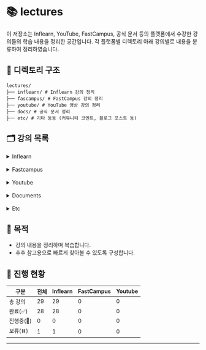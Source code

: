 # 📚 lectures

이 저장소는 Inflearn, YouTube, FastCampus, 공식 문서 등의 플랫폼에서 수강한 강의들의 학습 내용을 정리한 공간입니다. 각 플랫폼별 디렉토리 아래 강의별로 내용을 분류하여 정리하였습니다.

## 📁 디렉토리 구조

```plaintext
lectures/
├── inflearn/ # Inflearn 강의 정리
├── fascampus/ # FastCampus 강의 정리
├── youtube/ # YouTube 영상 강의 정리
├── docs/ # 공식 문서 정리
├── etc/ # 기타 등등 (커뮤니티 코멘트, 블로그 포스트 등)
```

## 🗂️ 강의 목록

<details>
<summary>Inflearn</summary>
<div markdown="1">

이 디렉토리는 [인프런(Inflearn)](https://www.inflearn.com) 플랫폼에서 수강한 강의들을 정리한 공간입니다. 강의별 디렉토리에는 실습 코드, 요약 노트, 참고 링크 등을 포함하고 있습니다.

## 📋 강의 목록

| No | 썸네일                                                                                                                                                                                                                                 | 강의명                                                | 강사명         | 디렉토리                                                                                                                                                  | 상태    | 비고 |
|----|-------------------------------------------------------------------------------------------------------------------------------------------------------------------------------------------------------------------------------------|----------------------------------------------------|-------------|-------------------------------------------------------------------------------------------------------------------------------------------------------|-------|----|
| 01 | <img src="https://cdn.inflearn.com/public/courses/333154/cover/7d446f00-12af-4924-a9cd-7e8c886bde59/333154.png?f=avif" width="200"/>                                                                                                | 스프링 시큐리티 완전 정복 [6.x 개정판]                           | 정수원         | [inflearn-spring-security-6](inflearn/inflearn-spring-security-6)                                                                                     | ✅ 완료  |    |
| 02 | <img src="https://cdn.inflearn.com/public/files/courses/334605/cover/01jp4nbwq730bwhvf4x7pkrftd?f=avif" width="200"/>                                                                                                               | 비전공자도 이해할 수 있는 Redis 입문/실전 (조회 성능 최적화편)            | JSCODE 박재성  | [inflearn-redis](inflearn/inflearn-redis)                                                                                                             | ✅ 완료  |    |
| 03 | <img src="https://cdn.inflearn.com/public/courses/332188/cover/930648e2-f2a1-4361-935e-dfb760db3eba/332188.png?f=avif" width="200"/>                                                                                                | 토비의 스프링 6 - 이해와 원리                                 | 토비          | [inflearn-toby-spring-6](inflearn/inflearn-toby-spring-6)                                                                                             | ✅ 완료  |    |
| 04 | <img src="https://cdn.inflearn.com/public/courses/330374/cover/36074b3a-dae2-46c8-9741-48588c057020/title.png?f=avif" width="200"/>                                                                                                 | Java/Spring 테스트를 추가하고 싶은 개발자들의 오답노트                | 김우근         | [inflearn-java-spring-test](inflearn/inflearn-java-spring-test)                                                                                       | ✅ 완료  |    |
| 05 | <img src="https://cdn.inflearn.com/public/courses/333120/cover/c772f27c-86d6-41b6-9c05-8ef883b2a4c7/333120.png?f=avif" width="200"/>                                                                                                | Readable Code: 읽기 좋은 코드를 작성하는 사고법                  | 박우빈         | [inflearn-readable-code](inflearn/inflearn-readable-code)                                                                                             | ✅ 완료  |    |
| 06 | <img src="https://cdn.inflearn.com/public/courses/330434/cover/504280b7-ea2e-4729-a0d4-157c30f35391/330434-eng.png?f=avif" width="200"/>                                                                                            | 스프링부트 JUnit 테스트 - 시큐리티를 활용한 Bank 애플리케이션            | 최주호         | [inflearn-spring-security-junit-bank-class](inflearn/inflearn-spring-security-junit-bank-class)                                                       | ✅ 완료  |    |
| 07 | <img src="https://cdn.inflearn.com/public/courses/329356/cover/5ac638b8-8310-48d2-9dbc-4776121834ef/329356-eng.png?f=avif" width="200"/>                                                                                            | 스프링 시큐리티 OAuth2                                    | 정수원         | [inflearn-spring-security-oauth2](inflearn/inflearn-spring-security-oauth2)                                                                           | ✅ 완료  |    |
| 08 | <img src="https://cdn.inflearn.com/public/files/courses/330452/cover/01jx9xw8c433n8hppthehe9r1g?f=avif" width="200"/>                                                                                                               | 한 입 크기로 잘라먹는 타입스크립트(TypeScript)                    | 이정환         | [inflearn-one-bite-typescript](inflearn/inflearn-one-bite-typescript)                                                                                 | ✅ 완료  |    |
| 09 | <img src="https://cdn.inflearn.com/public/courses/328284/cover/18612f29-4d6c-4804-a5e2-dc7e3a74b265/Git-GitHub--IFL.png?f=avif" width="200"/>                                                                                       | 제대로 파는 Git & GitHub - by 얄코(Yalco)                 | 얄팍한 코딩사전    | [inflearn-yalco-git-practice](inflearn/inflearn-yalco-git-practice)                                                                                   | ⏸️ 보류 |    |
| 10 | <img src="https://cdn.inflearn.com/public/courses/329295/cover/91207c2c-36ad-4c66-af8e-990193224b8a/329295.png?f=avif" width="200"/>                                                                                                | Practical Testing: 실용적인 테스트 가이드                    | 박우빈         | [inflearn-practical-testing](inflearn/inflearn-practical-testing)                                                                                     | ✅ 완료  |    |
| 11 | <img src="https://cdn.inflearn.com/public/courses/331046/cover/50352718-fd03-4d7f-a5e4-d9897d70ce6c/331046.PNG?f=avif" width="200"/>                                                                                                | spring boot actuator 파헤치기                          | Hello World | [inflearn-spring-boot-actuator-for-beginner](inflearn/inflearn-spring-boot-actuator-for-beginner)                                                     | ✅ 완료  |    |
| 12 | <img src="https://cdn.inflearn.com/public/course-324591-cover/fd1a1901-d1cb-4cf3-8335-3783693eb545?f=avif" width="200"/>                                                                                                            | 스프링 시큐리티                                           | 정수원         | [inflearn-spring-security-core](inflearn/inflearn-spring-security-core)<br/>[inflearn-spring-security-basic](inflearn/inflearn-spring-security-basic) | ✅ 완료  |    |
| 13 | <img src="https://cdn.inflearn.com/public/courses/329275/cover/5173e069-8ce9-45e8-905a-f0f5f345899c/329275-b-eng.png?f=avif" width="200"/>                                                                                          | Jenkins를 이용한 CI/CD Pipeline 구축                     | Dowon Lee   | [inflearn-cicd-pipeline-with-jenkins](inflearn/inflearn-cicd-pipeline-with-jenkins)                                                                   | ✅ 완료  |    |
| 14 | <img src="https://cdn.inflearn.com/public/courses/329894/cover/a672f016-0440-4fc4-bdf6-c37f6dbe4f80/328894-eng.png?f=avif" width="200"/>                                                                                            | 실습으로 배우는 선착순 이벤트 시스템                               | 최상용         | [inflearn-coupon-system](inflearn/inflearn-coupon-system)                                                                                             | ✅ 완료  |    |
| 15 | <img src="https://cdn.inflearn.com/public/courses/330264/cover/5d40d110-c372-42ef-ad06-fe01257225cc/330264-eng.png?f=avif" width="200"/>                                                                                            | 실전! 스프링부트 상품-주문 API 개발로 알아보는 TDD                   | 이중석         | [inflearn-tdd-product-order-service](inflearn/inflearn-tdd-product-order-service)                                                                     | ✅ 완료  |    |
| 16 | <img src="https://cdn.inflearn.com/public/courses/327901/cover/d0f80fce-6877-4058-91bb-dc1ef57339a2/327901-eng.png?f=avif" width="200"/>                                                                                            | 스프링 핵심 원리 - 고급편                                    | 김영한         | [inflearn-kyh-spring-aop](inflearn/inflearn-kyh-spring-aop)                                                                                           | ✅ 완료  |    |
| 17 | <img src="https://cdn.inflearn.com/public/courses/324119/course_cover/07c45106-3cfa-4dd6-93ed-a6449591831c/%E1%84%80%E1%85%B3%E1%84%85%E1%85%AE%E1%86%B8%205%20%E1%84%87%E1%85%A9%E1%86%A8%E1%84%89%E1%85%A1%204.png" width="200"/> | 실전! 스프링 부트와 JPA 활용1 - 웹 애플리케이션 개발                  | 김영한         | [inflearn-spring-data-jpa](inflearn/inflearn-spring-data-jpa)                                                                                         | ✅ 완료  |    |
| 18 | <img src="https://cdn.inflearn.com/public/courses/324476/course_cover/c712dd1a-80e3-413f-93af-ca89bddd6fe9/kyh_DSL2.png?f=avif" width="200"/>                                                                                       | 실전! Querydsl                                       | 김영한         | [inflearn-query-dsl](inflearn/inflearn-query-dsl)                                                                                                     | ✅ 완료  |    |
| 19 | <img src="https://cdn.inflearn.com/public/courses/328995/cover/8149920a-4b6f-480e-b7ac-10d71a5fef24/328995-eng.png?f=avif" width="200"/>                                                                                            | 재고시스템으로 알아보는 동시성이슈 해결방법                            | 최상용         | [inflearn-kotlin-library-app](inflearn/inflearn-kotlin-library-app)                                                                                   | ✅ 완료  |    |
| 20 | <img src="https://cdn.inflearn.com/public/courses/329248/cover/302bbe7f-5c3d-49f2-b23a-16f4f51e6ede/329248-eng2.png?f=avif" width="200"/>                                                                                           | 실전! 코틀린과 스프링 부트로 도서관리 애플리케이션 개발하기 (Java 프로젝트 리팩토링) | 최태현         | [inflearn-kotlin-library-app](inflearn/inflearn-kotlin-library-app)                                                                                   | ✅ 완료  |    |
| 21 | <img src="https://cdn.inflearn.com/public/files/courses/328340/cover/01jx9xv8sprqfcjdkhy723nw9y?f=avif" width="200"/>                                                                                                               | 한 입 크기로 잘라 먹는 리액트(React.js) : 기초부터 실전까지            | 이정환         | [inflearn-react-winterlood](inflearn/inflearn-react-winterlood)                                                                                       | ✅ 완료  |    |
| 22 | <img src="https://cdn.inflearn.com/public/courses/327527/cover/0915f7e5-f2e9-479c-b6d5-c3b1c389ff6e/327527-eng.png?f=avif" width="200"/>                                                                                            | 따라하며 배우는 NestJS                                    | John Ann    | [inflearn-nest-js](inflearn/inflearn-nest-js)                                                                                                         | ✅ 완료  |    |
| 23 | <img src="https://cdn.inflearn.com/public/courses/329398/cover/5e613ac4-cfe3-4a97-ac6d-929d9cd49647/329398-eng.jpg?f=avif" width="200"/>                                                                                            | 카프카 완벽 가이드 - 코어편                                   | 권철민         | [inflearn-kafka-perfect-guide-core](inflearn/inflearn-kafka-perfect-guide-core)                                                                       | ✅ 완료  |    |
| 24 | <img src="https://cdn.inflearn.com/public/courses/330459/cover/00d1bd8e-3b9d-4c62-b801-fea717c942fa/330459-eng.png?f=avif" width="200"/>                                                                                            | 스프링 부트 - 핵심 원리와 활용                                 | 김영한         | [inflearn-kyh-spring-boot](inflearn/inflearn-kyh-spring-boot)                                                                                         | ✅ 완료  |    |
| 25 | <img src="https://cdn.inflearn.com/public/courses/329974/cover/fe5d2e63-04c3-472e-9bd5-9b26857629a8/329974-eng.png?f=avif" width="200"/>                                                                                            | 토비의 스프링 부트 - 이해와 원리                                | 토비          | [inflearn-toby-spring-boot](inflearn/inflearn-toby-spring-boot)                                                                                       | ✅ 완료  |    |
| 26 | <img src="https://cdn.inflearn.com/public/courses/327744/cover/de286689-c862-424e-b99d-8407918be912/327744-eng.png?f=avif" width="200"/>                                                                                            | 스프링 배치                                             | 정수원         | [inflearn-spring-batch](inflearn/inflearn-spring-batch)                                                                                               | ✅ 완료  |    |
| 27 | <img src="https://cdn.inflearn.com/public/courses/334365/cover/ef04bc2b-b006-4152-bfa2-704dbed57aa0/334365.png?f=avif" width="200"/>                                                                                                | 스프링부트로 직접 만들면서 배우는 대규모 시스템 설계 - 게시판                | 쿠케          | [inflearn-kuke-board](inflearn/inflearn-kuke-board)                                                                                                   | ✅ 완료  |    |
| 28 | <img src="https://cdn.inflearn.com/public/files/courses/336964/cover/01jrag4tv09tfazwzs4xpmxxe2?f=avif" width="200"/>                                                                                                               | 스프링 웹 MVC 완전정복                                     | 정수원         | [inflearn-spring-mvc](inflearn/inflearn-spring-mvc)                                                                                                   | ✅ 완료  |    |
| 29 | <img src="https://cdn.inflearn.com/public/courses/332726/cover/b0615cb4-9620-4448-b7b3-6d0b00ee204a/332726.png?f=avif" width="200"/>                                                                                                | 개발자를 위한 쉬운 도커                                      | 데브위키        | [inflearn-easydocker-leafy](inflearn/inflearn-easydocker-leafy)                                                                                       | ✅ 완료  |    |

</div>
</details>
<br/>
<details>
<summary>Fastcampus</summary>
<div markdown="1">

이 디렉토리는 [패스트캠퍼스(Fastcampus)](https://www.fastcampus.co.kr) 플랫폼에서 수강한 강의들을 정리한 공간입니다. 강의별 디렉토리에는 실습 코드, 요약 노트, 참고 링크 등을
포함하고 있습니다.

## 📋 강의 목록

| No | 썸네일 | 강의명 | 강사명 | 디렉토리 | 상태 | 비고 |
|----|-----|-----|-----|------|----|----|

</div>
</details>
<br/>
<details>
<summary>Youtube</summary>
<div markdown="1">

이 디렉토리는 [유튜브(Youtube)](https://www.youtube.com) 플랫폼에서 수강한 강의들을 정리한 공간입니다. 강의별 디렉토리에는 실습 코드, 요약 노트, 참고 링크 등을 포함하고 있습니다.

## 📋 강의 목록

| No | 제목                  | 디렉토리                                                     | 링크                                                                                                     | 비고 |
|----|---------------------|----------------------------------------------------------|--------------------------------------------------------------------------------------------------------|----|
| 01 | 모던 자바 (자바8) 못다한 이야기 | [modern-java-with-kevin](youtube/modern-java-with-kevin) | [youtube](https://www.youtube.com/watch?v=mu9XfJofm8U&list=PLRIMoAKN8c6O8_VHOyBOhzBCeN7ShyJ27&index=2) |    |

</div>
</details>
<br/>
<details>
<summary>Documents</summary>
<div markdown="1">

이 디렉토리는 공식문서를 기반으로 학습한 내용을 정리한 공간입니다. 공식문서별 디렉토리에는 실습 코드, 요약 노트, 참고 링크 등을 포함하고 있습니다.

## 📋 문서 목록

| No | 썸네일                                                    | 공식문서            | 디렉토리                                    | 링크                                          | 비고 |
|----|--------------------------------------------------------|-----------------|-----------------------------------------|---------------------------------------------|----|
| 01 | <img src="docs/htmx/logo.webp" width="200"/>           | htmx            | [htmx](docs/htmx)                       | https://htmx.org/                           |    |
| 02 | <img src="docs/handlebars/logo.webp" width="200"/>     | handlebars      | [handlebars](docs/handlebars)           | https://handlebarsjs.com/                   |    |
| 03 | <img src="docs/thymeleaf/logo.png" width="200"/>       | thymeleaf       | [thymeleaf](docs/thymeleaf)             | https://www.thymeleaf.org/                  |    |
| 04 | <img src="docs/lucy-xss-filter/logo.jpg" width="200"/> | lucy-xss-filter | [lucy-xss-filter](docs/lucy-xss-filter) | https://naver.github.io/lucy-xss-filter/kr/ |    |

</div>
</details>
<br/>
<details>
<summary>Etc</summary>
<div markdown="1">

이 디렉토리는 커뮤니티 코멘트, 블로그 포스트 등을 기반으로 학습한 내용을 정리한 공간입니다. 디렉토리에는 실습 코드, 요약 노트, 참고 링크 등을 포함하고 있습니다.

## 📋 문서 목록

| No | 제목                                       | 디렉토리                                                           | 링크                                              | 비고 |
|----|------------------------------------------|----------------------------------------------------------------|-------------------------------------------------|----|
| 01 | @RequestBody 에서는 Setter 가 필요 없다          | [request-body-no-need-setter](etc/request-body-no-need-setter) | https://jojoldu.tistory.com/407?category=635883 |    |
| 02 | Spring Boot 에서 JSP 사용시 jar 패키징이 가능한지 테스트 | [spring-boot-jsp-jar-test](etc/spring-boot-jsp-jar-test)       |                                                 |    |

</div>
</details>

## 📌 목적

- 강의 내용을 정리하며 복습합니다.
- 추후 참고용으로 빠르게 찾아볼 수 있도록 구성합니다.

## 📅 진행 현황

| 구분      | 전체 | Inflearn | FastCampus | Youtube |
|---------|----|----------|------------|---------|
| 총 강의    | 29 | 29       | 0          | 0       |
| 완료(✅)   | 28 | 28       | 0          | 0       |
| 진행중(🔄) | 0  | 0        | 0          | 0       |
| 보류(⏸️)  | 1  | 1        | 0          | 0       |

---
